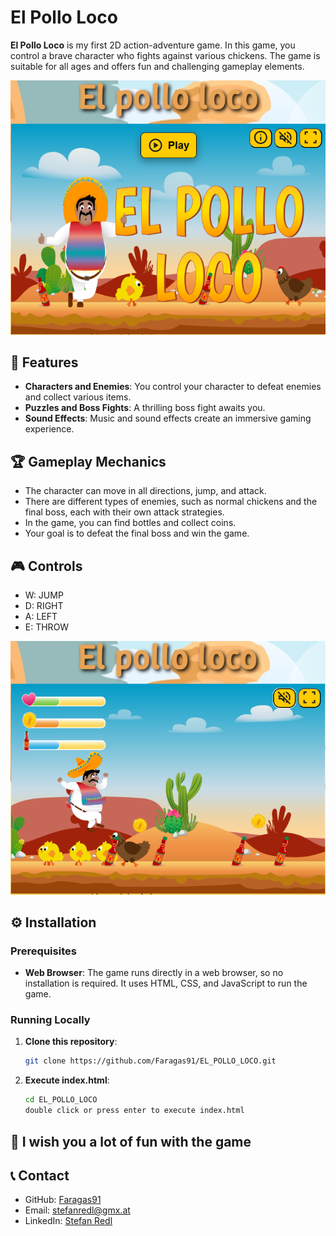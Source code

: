 # El Pollo Loco

**El Pollo Loco** is my first 2D action-adventure game. In this game, you control a brave character who fights against various chickens. The game is suitable for all ages and offers fun and challenging gameplay elements.

![El Pollo Loco](./img/10_own_pictures/start-screen.png)

## 🌟 Features

- **Characters and Enemies**: You control your character to defeat enemies and collect various items.
- **Puzzles and Boss Fights**: A thrilling boss fight awaits you.
- **Sound Effects**: Music and sound effects create an immersive gaming experience.

## 🏆 Gameplay Mechanics

- The character can move in all directions, jump, and attack.
- There are different types of enemies, such as normal chickens and the final boss, each with their own attack strategies.
- In the game, you can find bottles and collect coins.
- Your goal is to defeat the final boss and win the game.

## 🎮 Controls

- W: JUMP
- D: RIGHT
- A: LEFT
- E: THROW

![El Pollo Loco](./img/10_own_pictures/gameplay.png)

## ⚙️ Installation

### Prerequisites

- **Web Browser**: The game runs directly in a web browser, so no installation is required. It uses HTML, CSS, and JavaScript to run the game.

### Running Locally

1. **Clone this repository**:

    ```bash
    git clone https://github.com/Faragas91/EL_POLLO_LOCO.git
    ```

2. **Execute index.html**:
    ```bash
    cd EL_POLLO_LOCO
    double click or press enter to execute index.html
    ```

## 🎉 I wish you a lot of fun with the game

## 📞 Contact

- GitHub: [Faragas91](https://github.com/Faragas91)
- Email: stefanredl@gmx.at
- LinkedIn: [Stefan Redl](www.linkedin.com/in/stefanredl)
